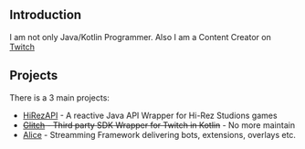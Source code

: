 ## Introduction

I am not only Java/Kotlin Programmer. Also I am a Content Creator on [Twitch](https://twitch.tv/stachuDragon)

## Projects

There is a 3 main projects:
 - [HiRezAPI](https://github.com/stachu540/HiRezAPI) - A reactive Java API Wrapper for Hi-Rez Studions games
 - ~~[Glitch](https://github.com/GlitchLib/glitch) - Third party SDK Wrapper for Twitch in Kotlin~~ - No more maintain
 - [Alice](https://github.com/stachu540/ALICE) - Streamming Framework delivering bots, extensions, overlays etc.

